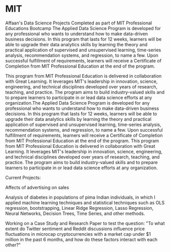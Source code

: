 # MIT
Affaan's Data Science Projects Completed as part of MIT Professional Educations Bootcamp
The Applied Data Science Program is developed for any professional who wants to understand how to make data-driven business decisions. In this program that lasts for 12 weeks, learners will be able to upgrade their data analytics skills by learning the theory and practical application of supervised and unsupervised learning, time-series analysis, recommendation systems, and regression, to name a few. Upon successful fulfillment of requirements, learners will receive a Certificate of Completion from MIT Professional Education at the end of the program.

This program from MIT Professional Education is delivered in collaboration with Great Learning. It leverages MIT's leadership in innovation, science, engineering, and technical disciplines developed over years of research, teaching, and practice. The program aims to build industry-valued skills and to prepare learners to participate in or lead data science efforts at any organization.The Applied Data Science Program is developed for any professional who wants to understand how to make data-driven business decisions. In this program that lasts for 12 weeks, learners will be able to upgrade their data analytics skills by learning the theory and practical application of supervised and unsupervised learning, time-series analysis, recommendation systems, and regression, to name a few. Upon successful fulfillment of requirements, learners will receive a Certificate of Completion from MIT Professional Education at the end of the program. This program from MIT Professional Education is delivered in collaboration with Great Learning. It leverages MIT's leadership in innovation, science, engineering, and technical disciplines developed over years of research, teaching, and practice. The program aims to build industry-valued skills and to prepare learners to participate in or lead data science efforts at any organization.

Current Projects: 

Affects of advertising on sales

Analysis of diabetes in populations of pima Indian individuals, in which I applied machine learning techniques
and statistical techniques such as OLS regression, bootstrapping, Linear Ridge Regression, Lasso Regression,
Neural Networks, Decision Trees, Time Series, and other methods.

Working on a Case Study and Research Paper to test the question: "To what extent do Twitter sentiment and Reddit discussions influence price fluctuations in microcap cryptocurrencies with a
market cap under $1 million in the past 6 months, and how do these factors interact with each other?"
